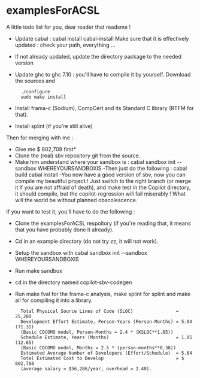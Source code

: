 # examplesForACSL

A little todo list for you, dear reader that readsme !

- Update cabal : cabal install cabal-install
Make sure that it is effectively updated : check your path, everything ...
- If not already updated, update the directory package to the needed version
- Update ghc to ghc 7.10 : you'll have to compile it by yourself. Download the sources and 
        
        ./configure
        sudo make install

- Install frama-c (Sodium), CompCert and its Standard C library (RTFM for that).
- Install splint (if you're still alive)


Then for merging with me :
- Give me $ 802,708 first*
- Clone the (real) sbv repository git from the source.
- Make him understand where your sandbox is :
        cabal sandbox init --sandbox WHEREYOURSANDBOXIS
-Then just do the following :
        cabal build
        cabal install
-You now have a good version of sbv, now you can compile my beautiful project ! Just switch to the right branch (or merge it if you are not affraid of death), and make test in the Copilot directory, it should compile, but the copilot-regression will fail miserably ! What will the world be without planned obscolescence.

If you want to test it, you'll have to do the following :
- Clone the examplesForACSL respoitory (if you're reading that, it means that you have probably done it already). 
- Cd in an example directory (do not try zz, it will not work).
- Setup the sandbox with
         cabal sandbox init --sandbox WHEREYOURSANDBOXIS
- Run make sandbox
- cd in the directory named copilot-sbv-codegen
- Run make fval for the frama-c analysis, make splint for splint and make all for compiling it into a library.






        Total Physical Source Lines of Code (SLOC)                = 25,280
        Development Effort Estimate, Person-Years (Person-Months) = 5.94 (71.31)
        (Basic COCOMO model, Person-Months = 2.4 * (KSLOC**1.05))
        Schedule Estimate, Years (Months)                         = 1.05 (12.65)
        (Basic COCOMO model, Months = 2.5 * (person-months**0.38))
        Estimated Average Number of Developers (Effort/Schedule)  = 5.64
        Total Estimated Cost to Develop                           = $ 802,708
        (average salary = $56,286/year, overhead = 2.40).

